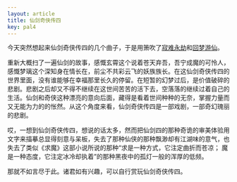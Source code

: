 ```yaml
---
layout: article
title: 仙剑奇侠传四
key: pal4
---
```


今天突然想起来仙剑奇侠传四的几个曲子，于是用箫吹了[寂难永劫](/assets/2020-08-23/寂难永劫.m4a)和[回梦游仙](/assets/2020-08-23/回梦游仙.m4a)。

重新大概扫了一遍仙剑的故事，感慨玄霄这个说着苍天弃吾，吾宁成魔的可怜人，感慨梦璃这个深知身在情长在，前尘不共彩云飞的妖族族长。在这仙剑奇侠传四的世界里面，没有谁能够在幸福那里长久的停留。在短暂的幻梦过后，是价值破碎的悲剧。悲剧之后却又不得不继续在这世间苦苦的活下去，空落落的继续过着自己的生活。仙剑和奇侠这种漂亮的意向后面，藏得是看着世间种种的无奈，掌握力量而又无能为力的的怅然。从这个角度来看，仙剑奇侠传四是一部戏剧，一部奇幻瑰丽的悲剧。

哎，一想到仙剑奇侠传四，想说的话太多，然而把仙剑四的那种奇诡的审美体验用文字来描摹总显得刻意与呆板，失去了那种仙侠的那种飘渺却有江湖味的意气，也失去了类似《求魔》这部小说所说的那种“求是一种方式，它注定曲折而苍凉； 魔是一种态度，它注定冰冷却执着”的那种黑夜中的孤灯一般的浑厚的低频。

那就不如言尽于此。诸君如有兴趣，可以自行赏玩仙剑奇侠传四。